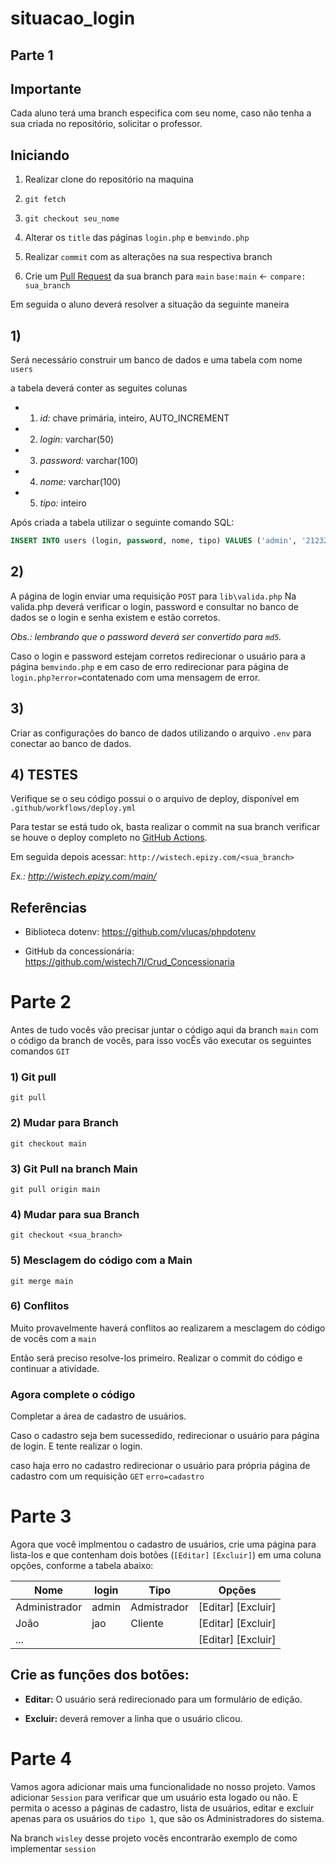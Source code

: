 # situacao_login

## Parte 1

## Importante
Cada aluno terá uma branch especifica com seu nome, caso não tenha a sua criada no repositório, solicitar o professor.

## Iniciando

1) Realizar clone do repositório na maquina
2) `git fetch`
3) `git checkout seu_nome`
4) Alterar os `title` das páginas `login.php` e `bemvindo.php`
5) Realizar `commit` com as alterações na sua respectiva branch 

6) Crie um [Pull Request](https://github.com/wistech7l/situacao_login/compare) da sua branch para `main`
`base:main` <- `compare: sua_branch`


Em seguida o aluno deverá resolver a situação da seguinte maneira

## 1) 
Será necessário construir um banco de dados e uma tabela com nome `users`

a tabela deverá conter as seguites colunas 
* 1) *id:* chave primária, inteiro, AUTO_INCREMENT
* 2) *login:* varchar(50)
* 3) *password:* varchar(100)
* 4) *nome:* varchar(100)
* 5) *tipo:* inteiro

Após criada a tabela utilizar o seguinte comando SQL:

``` SQL
INSERT INTO users (login, password, nome, tipo) VALUES ('admin', '21232f297a57a5a743894a0e4a801fc3', 'Administrador', 1);
```


## 2) 
A página de login enviar uma requisição `POST` para `lib\valida.php`
Na valida.php deverá verificar o login, password e consultar no banco de dados se o login e senha existem e estão corretos.

_Obs.: lembrando que o password deverá ser convertido para `md5`._

Caso o login e password estejam corretos redirecionar o usuário para a página `bemvindo.php` e em caso de erro redirecionar para página de `login.php?error=`contatenado com uma mensagem de error.

## 3)

Criar as configurações do banco de dados utilizando o arquivo `.env` para conectar ao banco de dados. 

## 4) TESTES

Verifique se o seu código possui o o arquivo de deploy, disponível em ```.github/workflows/deploy.yml```

Para testar se está tudo ok, basta realizar o commit na sua branch verificar se houve o deploy completo
no [GitHub Actions](https://github.com/wistech7l/situacao_login/actions).

Em seguida depois acessar: 
`http://wistech.epizy.com/<sua_branch>`

_Ex.: http://wistech.epizy.com/main/_

## Referências

* Biblioteca dotenv: https://github.com/vlucas/phpdotenv

* GitHub da concessionária: https://github.com/wistech7l/Crud_Concessionaria

# Parte 2

Antes de tudo vocês vão precisar juntar o código aqui da branch `main` com o código da branch de vocês, para isso vocÊs vão executar os seguintes comandos `GIT`

### 1) Git pull
`git pull`

### 2) Mudar para Branch
`git checkout main`

### 3) Git Pull na branch Main
`git pull origin main`

### 4) Mudar para sua Branch
`git checkout <sua_branch>`

### 5) Mesclagem do código com a Main
`git merge main`

### 6) Conflitos
Muito provavelmente haverá conflitos ao realizarem a mesclagem do código de vocês com a `main`

Então será preciso resolve-los primeiro. Realizar o commit do código e continuar a atividade.

### Agora complete o código
 Completar a área de cadastro de usuários.

Caso o cadastro seja bem sucessedido, redirecionar o usuário para página de login.
E tente realizar o login.

caso haja erro no cadastro redirecionar o usuário para própria página de cadastro com um requisição `GET` `erro=cadastro`

# Parte 3

Agora que você implmentou o cadastro de usuários, crie uma página para lista-los e que contenham dois botões (`[Editar]` `[Excluir]`) em uma coluna opções, conforme a tabela abaixo: 

|Nome| login| Tipo| Opções|
| ---| ---| ---| ---|
| Administrador| admin | Admistrador|  [Editar] [Excluir] |
| João| jao | Cliente |[Editar] [Excluir]|
| ... |  |  | [Editar] [Excluir]|


## Crie as funções dos botões:
* **Editar:** O usuário será redirecionado para um formulário de edição. 

* **Excluir:** deverá remover a linha que o usuário clicou.


# Parte 4

Vamos agora adicionar mais uma funcionalidade no nosso projeto. 
Vamos adicionar `Session` para verificar que um usuário esta logado ou não.
E permita o acesso a páginas de cadastro, lista de usuários, editar e excluir apenas para os usuários do `tipo 1`, que são os Administradores do sistema.

Na branch `wisley` desse projeto vocês encontrarão exemplo de como implementar `session`
